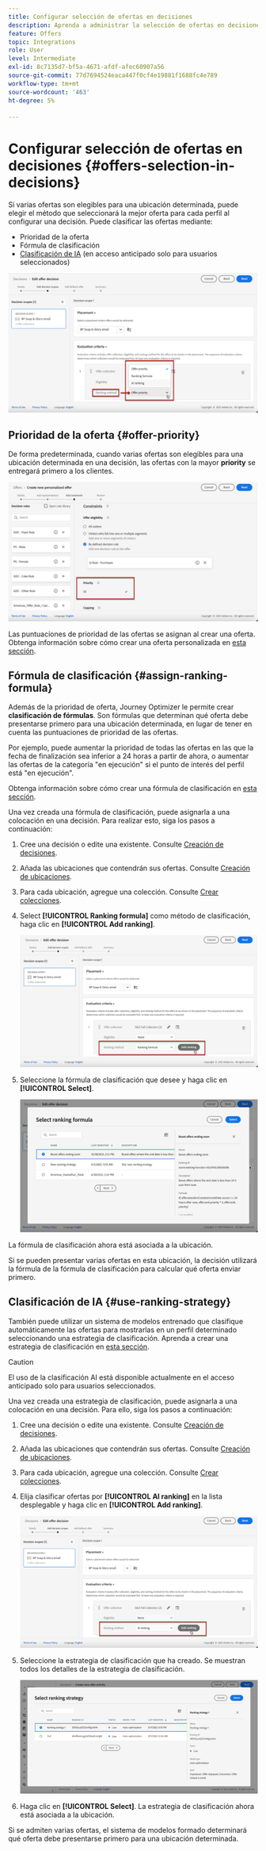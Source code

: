 ```yaml
---
title: Configurar selección de ofertas en decisiones
description: Aprenda a administrar la selección de ofertas en decisiones
feature: Offers
topic: Integrations
role: User
level: Intermediate
exl-id: 8c7135d7-bf5a-4671-afdf-afec60907a56
source-git-commit: 77d7694524eaca447f0cf4e19881f1688fc4e789
workflow-type: tm+mt
source-wordcount: '463'
ht-degree: 5%

---
```


# Configurar selección de ofertas en decisiones {#offers-selection-in-decisions}

Si varias ofertas son elegibles para una ubicación determinada, puede elegir el método que seleccionará la mejor oferta para cada perfil al configurar una decisión. Puede clasificar las ofertas mediante:
* Prioridad de la oferta
* Fórmula de clasificación
* [Clasificación de IA](#use-ranking-strategy) (en acceso anticipado solo para usuarios seleccionados)

![](../../assets/offer-rank-by.png)

## Prioridad de la oferta {#offer-priority}

De forma predeterminada, cuando varias ofertas son elegibles para una ubicación determinada en una decisión, las ofertas con la mayor **priority** se entregará primero a los clientes.

![](../../assets/offer-priority.png)

Las puntuaciones de prioridad de las ofertas se asignan al crear una oferta. Obtenga información sobre cómo crear una oferta personalizada en [esta sección](../offer-library/creating-personalized-offers.md).

## Fórmula de clasificación {#assign-ranking-formula}

Además de la prioridad de oferta, Journey Optimizer le permite crear **clasificación de fórmulas**. Son fórmulas que determinan qué oferta debe presentarse primero para una ubicación determinada, en lugar de tener en cuenta las puntuaciones de prioridad de las ofertas.

Por ejemplo, puede aumentar la prioridad de todas las ofertas en las que la fecha de finalización sea inferior a 24 horas a partir de ahora, o aumentar las ofertas de la categoría &quot;en ejecución&quot; si el punto de interés del perfil está &quot;en ejecución&quot;.

Obtenga información sobre cómo crear una fórmula de clasificación en [esta sección](../offer-library/create-ranking-formulas.md).

Una vez creada una fórmula de clasificación, puede asignarla a una colocación en una decisión. Para realizar esto, siga los pasos a continuación:

1. Cree una decisión o edite una existente. Consulte [Creación de decisiones](../offer-activities/create-offer-activities.md).

1. Añada las ubicaciones que contendrán sus ofertas. Consulte [Creación de ubicaciones](../offer-library/creating-placements.md).

1. Para cada ubicación, agregue una colección. Consulte [Crear colecciones](../offer-library/creating-collections.md).

1. Select **[!UICONTROL Ranking formula]** como método de clasificación, haga clic en **[!UICONTROL Add ranking]**.

   ![](../../assets/offer-activity-ranking.png)

1. Seleccione la fórmula de clasificación que desee y haga clic en **[!UICONTROL Select]**.

   ![](../../assets/ranking-selection.png)

La fórmula de clasificación ahora está asociada a la ubicación.

Si se pueden presentar varias ofertas en esta ubicación, la decisión utilizará la fórmula de la fórmula de clasificación para calcular qué oferta enviar primero.

## Clasificación de IA {#use-ranking-strategy}

<!--If you are an [Adobe Experience Platform](https://experienceleague.adobe.com/docs/experience-platform/landing/home.html){target="_blank"} user leveraging the **Offer Decisioning** application service,-->

También puede utilizar un sistema de modelos entrenado que clasifique automáticamente las ofertas para mostrarlas en un perfil determinado seleccionando una estrategia de clasificación. Aprenda a crear una estrategia de clasificación en [esta sección](../offer-library/create-ranking-strategies.md).

>[!CAUTION]
>
>El uso de la clasificación AI está disponible actualmente en el acceso anticipado solo para usuarios seleccionados.

Una vez creada una estrategia de clasificación, puede asignarla a una colocación en una decisión. Para ello, siga los pasos a continuación:

1. Cree una decisión o edite una existente. Consulte [Creación de decisiones](../offer-activities/create-offer-activities.md).

1. Añada las ubicaciones que contendrán sus ofertas. Consulte [Creación de ubicaciones](../offer-library/creating-placements.md).

1. Para cada ubicación, agregue una colección. Consulte [Crear colecciones](../offer-library/creating-collections.md).

1. Elija clasificar ofertas por **[!UICONTROL AI ranking]** en la lista desplegable y haga clic en **[!UICONTROL Add ranking]**.

   ![](../../assets/ranking-selection-ai-ranking.png)

1. Seleccione la estrategia de clasificación que ha creado. Se muestran todos los detalles de la estrategia de clasificación.

   ![](../../assets/ranking-selection-ai-ranking-selected.png)

1. Haga clic en **[!UICONTROL Select]**. La estrategia de clasificación ahora está asociada a la ubicación.

Si se admiten varias ofertas, el sistema de modelos formado determinará qué oferta debe presentarse primero para una ubicación determinada.

